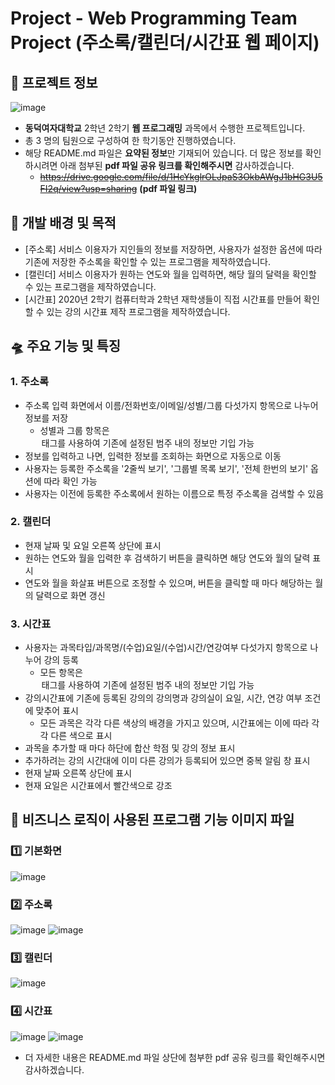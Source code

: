 # Project - Web Programming Team Project (주소록/캘린더/시간표 웹 페이지)

## 📌 프로젝트 정보

![image](https://github.com/BingBong1999/web-programming-team-project/assets/142529694/021c52e6-7715-451f-97dd-1bdbf7fb7f1c)

- **동덕여자대학교** 2학년 2학기 **웹 프로그래밍** 과목에서 수행한 프로젝트입니다.
- 총 3 명의 팀원으로 구성하여 한 학기동안 진행하였습니다.
- 해당 README.md 파일은 **요약된 정보**만 기재되어 있습니다. 더 많은 정보를 확인하시려면 아래 첨부된 **pdf 파일 공유 링크를 확인해주시면** 감사하겠습니다.
 	- ~~https://drive.google.com/file/d/1HcYkglrOLJpaS3OkbAWgJ1bHG3U5FI2q/view?usp=sharing~~ **(pdf 파일 링크)**

## 🚀 개발 배경 및 목적

- [주소록] 서비스 이용자가 지인들의 정보를 저장하면, 사용자가 설정한 옵션에 따라 기존에 저장한 주소록을 확인할 수 있는 프로그램을 제작하였습니다.
- [캘린더] 서비스 이용자가 원하는 연도와 월을 입력하면, 해당 월의 달력을 확인할 수 있는 프로그램을 제작하였습니다.
- [시간표] 2020년 2학기 컴퓨터학과 2학년 재학생들이 직접 시간표를 만들어 확인할 수 있는 강의 시간표 제작 프로그램을 제작하였습니다.

## 🛸 주요 기능 및 특징

### 1. 주소록

- 주소록 입력 화면에서 이름/전화번호/이메일/성별/그룹 다섯가지 항목으로 나누어 정보를 저장
  - 성별과 그룹 항목은 <option> 태그를 사용하여 기존에 설정된 범주 내의 정보만 기입 가능
- 정보를 입력하고 나면, 입력한 정보를 조회하는 화면으로 자동으로 이동
- 사용자는 등록한 주소록을 '2줄씩 보기', '그룹별 목록 보기', '전체 한번의 보기' 옵션에 따라 확인 가능
- 사용자는 이전에 등록한 주소록에서 원하는 이름으로 특정 주소록을 검색할 수 있음

### 2. 캘린더

- 현재 날짜 및 요일 오른쪽 상단에 표시
- 원하는 연도와 월을 입력한 후 검색하기 버튼을 클릭하면 해당 연도와 월의 달력 표시
- 연도와 월을 화살표 버튼으로 조정할 수 있으며, 버튼을 클릭할 때 마다 해당하는 월의 달력으로 화면 갱신

### 3. 시간표

- 사용자는 과목타입/과목명/(수업)요일/(수업)시간/연강여부 다섯가지 항목으로 나누어 강의 등록
  - 모든 항목은 <option> 태그를 사용하여 기존에 설정된 범주 내의 정보만 기입 가능
- 강의시간표에 기존에 등록된 강의의 강의명과 강의실이 요일, 시간, 연강 여부 조건에 맞추어 표시
  - 모든 과목은 각각 다른 색상의 배경을 가지고 있으며, 시간표에는 이에 따라 각각 다른 색으로 표시
- 과목을 추가할 때 마다 하단에 합산 학점 및 강의 정보 표시
- 추가하려는 강의 시간대에 이미 다른 강의가 등록되어 있으면 중복 알림 창 표시
- 현재 날짜 오른쪽 상단에 표시
- 현재 요일은 시간표에서 빨간색으로 강조

## 🎯 비즈니스 로직이 사용된 프로그램 기능 이미지 파일

### 1️⃣ 기본화면
![image](https://github.com/BingBong1999/web-programming-team-project/assets/142529694/f1e9831c-4320-47bb-8ed0-1b1c234db19b)

### 2️⃣ 주소록
![image](https://github.com/BingBong1999/web-programming-team-project/assets/142529694/f9ce6dd7-1b3c-461f-976f-6d1db1acd907)
![image](https://github.com/BingBong1999/web-programming-team-project/assets/142529694/e46997ba-3cfd-483d-b4c3-e2fe987c66e0)

### 3️⃣ 캘린더
![image](https://github.com/BingBong1999/web-programming-team-project/assets/142529694/18a98301-6520-41a3-94ca-37cde6f59af5)

### 4️⃣ 시간표
![image](https://github.com/BingBong1999/web-programming-team-project/assets/142529694/cc218f18-2f8c-44a3-86e3-5205f28cd178)
![image](https://github.com/BingBong1999/web-programming-team-project/assets/142529694/31c1b8f1-a6ab-44cc-9513-f2641d5ebe15)

- 더 자세한 내용은 README.md 파일 상단에 첨부한 pdf 공유 링크를 확인해주시면 감사하겠습니다.
